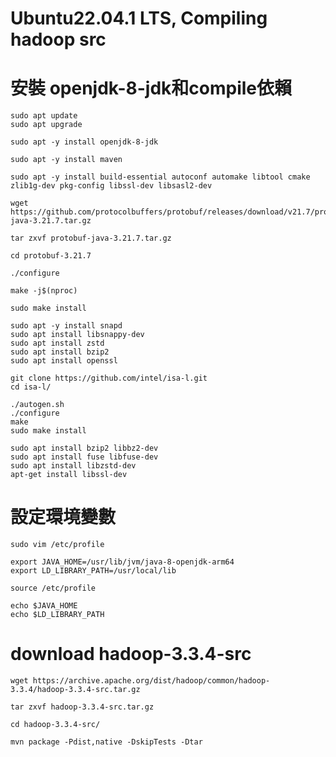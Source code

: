 # Ubuntu22.04.1 LTS,  Compiling hadoop src
# 安裝 openjdk-8-jdk和compile依賴
~~~
sudo apt update
sudo apt upgrade
~~~
~~~
sudo apt -y install openjdk-8-jdk
~~~
~~~
sudo apt -y install maven
~~~
~~~
sudo apt -y install build-essential autoconf automake libtool cmake zlib1g-dev pkg-config libssl-dev libsasl2-dev
~~~
~~~
wget https://github.com/protocolbuffers/protobuf/releases/download/v21.7/protobuf-java-3.21.7.tar.gz
~~~
~~~
tar zxvf protobuf-java-3.21.7.tar.gz
~~~
~~~
cd protobuf-3.21.7
~~~
~~~
./configure
~~~
~~~
make -j$(nproc)
~~~
~~~
sudo make install
~~~

~~~
sudo apt -y install snapd
sudo apt install libsnappy-dev
sudo apt install zstd
sudo apt install bzip2
sudo apt install openssl
~~~
~~~
git clone https://github.com/intel/isa-l.git
cd isa-l/
~~~
~~~
./autogen.sh
./configure
make
sudo make install
~~~
~~~
sudo apt install bzip2 libbz2-dev
sudo apt install fuse libfuse-dev
sudo apt install libzstd-dev
apt-get install libssl-dev
~~~


# 設定環境變數
~~~
sudo vim /etc/profile
~~~
~~~
export JAVA_HOME=/usr/lib/jvm/java-8-openjdk-arm64
export LD_LIBRARY_PATH=/usr/local/lib
~~~
~~~
source /etc/profile
~~~
~~~
echo $JAVA_HOME
echo $LD_LIBRARY_PATH
~~~

# download hadoop-3.3.4-src
~~~
wget https://archive.apache.org/dist/hadoop/common/hadoop-3.3.4/hadoop-3.3.4-src.tar.gz
~~~
~~~
tar zxvf hadoop-3.3.4-src.tar.gz
~~~
~~~
cd hadoop-3.3.4-src/
~~~
~~~
mvn package -Pdist,native -DskipTests -Dtar
~~~
